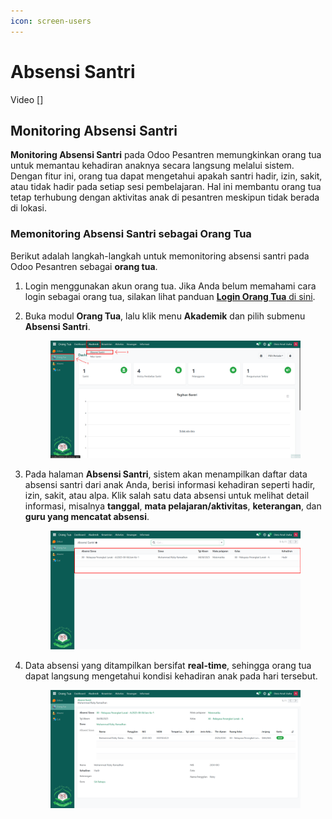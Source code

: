 ```yaml
---
icon: screen-users
---
```


# Absensi Santri

Video \[]

## Monitoring Absensi Santri

**Monitoring Absensi Santri** pada Odoo Pesantren memungkinkan orang tua untuk memantau kehadiran anaknya secara langsung melalui sistem. Dengan fitur ini, orang tua dapat mengetahui apakah santri hadir, izin, sakit, atau tidak hadir pada setiap sesi pembelajaran. Hal ini membantu orang tua tetap terhubung dengan aktivitas anak di pesantren meskipun tidak berada di lokasi.

### Memonitoring Absensi Santri sebagai Orang Tua

Berikut adalah langkah-langkah untuk memonitoring absensi santri pada Odoo Pesantren sebagai **orang tua**.

1. Login menggunakan akun orang tua. Jika Anda belum memahami cara login sebagai orang tua, silakan lihat panduan [**Login Orang Tua** di sini](../../../setup-and-konfigurasi/role-and-hak-akses-pengguna/panduan-login/login-orang-tua.md).
2.  Buka modul **Orang Tua**, lalu klik menu **Akademik** dan pilih submenu **Absensi Santri**.

    <figure><img src="../../../.gitbook/assets/images-560.png" alt=""><figcaption></figcaption></figure>


3.  Pada halaman **Absensi Santri**, sistem akan menampilkan daftar data absensi santri dari anak Anda, berisi informasi kehadiran seperti hadir, izin, sakit, atau alpa. Klik salah satu data absensi untuk melihat detail informasi, misalnya **tanggal**, **mata pelajaran/aktivitas**, **keterangan**, dan **guru yang mencatat absensi**.

    <figure><img src="../../../.gitbook/assets/images-561.png" alt=""><figcaption></figcaption></figure>


4.  Data absensi yang ditampilkan bersifat **real-time**, sehingga orang tua dapat langsung mengetahui kondisi kehadiran anak pada hari tersebut.

    <figure><img src="../../../.gitbook/assets/images-562.png" alt=""><figcaption></figcaption></figure>

